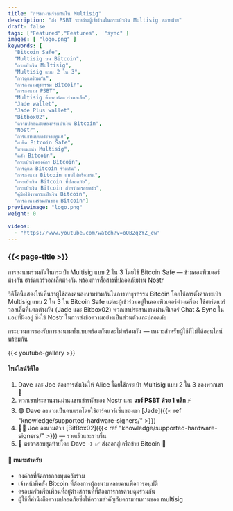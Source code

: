 ```yaml
---
title: "การทำงานร่วมกันใน Multisig"
description: "ส่ง PSBT ระหว่างผู้เข้าร่วมในกระเป๋าเงิน Multisig หลายฝ่าย"
draft: false
tags: ["Featured","Features",  "sync" ]
images: [ "logo.png" ]
keywords: [ 
  "Bitcoin Safe",
  "Multisig บน Bitcoin",
  "กระเป๋าเงิน Multisig",
  "Multisig แบบ 2 ใน 3",
  "การดูแลร่วมกัน",
  "การลงนามธุรกรรม Bitcoin",
  "การลงนาม PSBT",
  "Multisig ด้วยฮาร์ดแวร์วอลเล็ต",
  "Jade wallet",
  "Jade Plus wallet",
  "Bitbox02",
  "ความปลอดภัยของกระเป๋าเงิน Bitcoin",
  "Nostr",
  "การแชทแบบกระจายศูนย์",
  "สาธิต Bitcoin Safe",
  "บทแนะนำ Multisig",
  "คลัง Bitcoin",
  "กระเป๋าเงินองค์กร Bitcoin",
  "การดูแล Bitcoin ร่วมกัน",
  "การลงนาม Bitcoin แบบไม่พร้อมกัน",
  "กระเป๋าเงิน Bitcoin ที่ปลอดภัย",
  "กระเป๋าเงิน Bitcoin สำหรับครอบครัว",
  "คู่มือใช้งานกระเป๋าเงิน Bitcoin",
  "การลงนามร่วมกันของ Bitcoin"]
previewimage: "logo.png"
weight: 0

videos:
  - "https://www.youtube.com/watch?v=oQB2qzYZ_cw"
---
```


### {{< page-title >}}  
  
 
 การลงนามร่วมกันในกระเป๋า Multisig แบบ 2 ใน 3 โดยใช้ Bitcoin Safe — ข้ามคอมพิวเตอร์ต่างกัน ฮาร์ดแวร์วอลเล็ตต่างกัน พร้อมการสื่อสารที่ปลอดภัยผ่าน Nostr

วิดีโอนี้แสดงให้เห็นว่าผู้ใช้สองคนลงนามร่วมกันในการทำธุรกรรม Bitcoin โดยใช้การตั้งค่ากระเป๋า Multisig แบบ 2 ใน 3 ใน Bitcoin Safe แต่ละผู้เข้าร่วมอยู่ในคอมพิวเตอร์ต่างเครื่อง ใช้ฮาร์ดแวร์วอลเล็ตที่แตกต่างกัน (Jade และ Bitbox02) พวกเขาประสานงานผ่านฟีเจอร์ Chat & Sync ในแอปที่ฝังอยู่ ซึ่งใช้ Nostr ในการส่งข้อความอย่างเป็นส่วนตัวและปลอดภัย

กระบวนการรองรับการลงนามทั้งแบบพร้อมกันและไม่พร้อมกัน — เหมาะสำหรับผู้ใช้ที่ไม่ได้ออนไลน์พร้อมกัน


{{< youtube-gallery >}} 

#### ไทม์ไลน์วิดีโอ
1. Dave และ Joe ต้องการส่งเงินให้ Alice โดยใช้กระเป๋า Multisig แบบ 2 ใน 3 ของพวกเขา 🤝
2. พวกเขาประสานงานผ่านแชทเข้ารหัสของ Nostr และ **แชร์ PSBT ด้วย 1 คลิก** ⚡
3. 🟢 Dave ลงนามเป็นคนแรกโดยใช้ฮาร์ดแวร์เซ็นของเขา [Jade]({{< ref "knowledge/supported-hardware-signers/" >}})
4. 🧑‍💻 Joe ลงนามด้วย [BitBox02]({{< ref "knowledge/supported-hardware-signers/" >}}) — รวดเร็วและราบรื่น
5. 🧾 ตรวจสอบสุดท้ายโดย Dave → ✅ ส่งออกสู่เครือข่าย Bitcoin 🚀

#### 🎯 เหมาะสำหรับ

  - องค์กรที่จัดการกองทุนคลังร่วม
  - เจ้าหน้าที่คลัง Bitcoin ที่ต้องการผู้ลงนามหลายคนเพื่อการอนุมัติ
  - ครอบครัวหรือเพื่อนที่อยู่ต่างสถานที่ที่ต้องการการควบคุมร่วมกัน
  - ผู้ใช้ที่คำนึงถึงความปลอดภัยซึ่งให้ความสำคัญกับความทนทานของ multisig